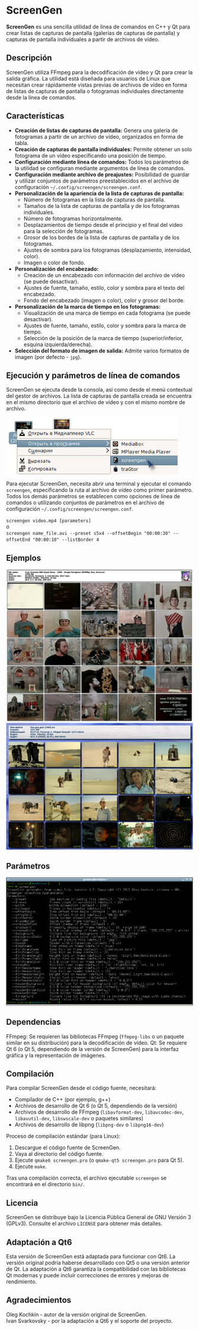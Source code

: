 # ScreenGen

**ScreenGen** es una sencilla utilidad de línea de comandos en C++ y Qt para crear listas de capturas de pantalla (galerías de capturas de pantalla) y capturas de pantalla individuales a partir de archivos de vídeo.

## Descripción

ScreenGen utiliza FFmpeg para la decodificación de vídeo y Qt para crear la salida gráfica. La utilidad está diseñada para usuarios de Linux que necesitan crear rápidamente vistas previas de archivos de vídeo en forma de listas de capturas de pantalla o fotogramas individuales directamente desde la línea de comandos.

## Características

*   **Creación de listas de capturas de pantalla:** Genera una galería de fotogramas a partir de un archivo de vídeo, organizados en forma de tabla.
*   **Creación de capturas de pantalla individuales:** Permite obtener un solo fotograma de un vídeo especificando una posición de tiempo.
*   **Configuración mediante línea de comandos:** Todos los parámetros de la utilidad se configuran mediante argumentos de línea de comandos.
*   **Configuración mediante archivo de preajustes:** Posibilidad de guardar y utilizar conjuntos de parámetros preestablecidos en el archivo de configuración `~/.config/screengen/screengen.conf`.
*   **Personalización de la apariencia de la lista de capturas de pantalla:**
    *   Número de fotogramas en la lista de capturas de pantalla.
    *   Tamaños de la lista de capturas de pantalla y de los fotogramas individuales.
    *   Número de fotogramas horizontalmente.
    *   Desplazamientos de tiempo desde el principio y el final del vídeo para la selección de fotogramas.
    *   Grosor de los bordes de la lista de capturas de pantalla y de los fotogramas.
    *   Ajustes de sombra para los fotogramas (desplazamiento, intensidad, color).
    *   Imagen o color de fondo.
*   **Personalización del encabezado:**
    *   Creación de un encabezado con información del archivo de vídeo (se puede desactivar).
    *   Ajustes de fuente, tamaño, estilo, color y sombra para el texto del encabezado.
    *   Fondo del encabezado (imagen o color), color y grosor del borde.
*   **Personalización de la marca de tiempo en los fotogramas:**
    *   Visualización de una marca de tiempo en cada fotograma (se puede desactivar).
    *   Ajustes de fuente, tamaño, estilo, color y sombra para la marca de tiempo.
    *   Selección de la posición de la marca de tiempo (superior/inferior, esquina izquierda/derecha).
*   **Selección del formato de imagen de salida:** Admite varios formatos de imagen (por defecto - `jpg`).

## Ejecución y parámetros de línea de comandos

ScreenGen se ejecuta desde la consola, así como desde el menú contextual del gestor de archivos. La lista de capturas de pantalla creada se encuentra en el mismo directorio que el archivo de vídeo y con el mismo nombre de archivo.

![Example](https://raw.githubusercontent.com/Svarkovsky/screengen/refs/heads/main/screengen_003.png)

Para ejecutar ScreenGen, necesita abrir una terminal y ejecutar el comando `screengen`, especificando la ruta al archivo de vídeo como primer parámetro. Todos los demás parámetros se establecen como opciones de línea de comandos o utilizando conjuntos de parámetros en el archivo de configuración `~/.config/screengen/screengen.conf`.

`screengen video.mp4 [parameters]` <br>
o <br>
`screengen name_file.avi --preset s5x4 --offsetBegin "00:00:30" --offsetEnd "00:00:10" --listBorder 4`

## Ejemplos
![Example](https://raw.githubusercontent.com/Svarkovsky/screengen/refs/heads/main/anrdou.jpg)
![Example](https://raw.githubusercontent.com/Svarkovsky/screengen/refs/heads/main/screengen_008.jpg)

## Parámetros
![Parameters](https://raw.githubusercontent.com/Svarkovsky/screengen/refs/heads/main/screengen_002.png)

## Dependencias
FFmpeg: Se requieren las bibliotecas FFmpeg (`ffmpeg-libs` o un paquete similar en su distribución) para la decodificación de vídeo.
Qt: Se requiere Qt 6 (o Qt 5, dependiendo de la versión de ScreenGen) para la interfaz gráfica y la representación de imágenes.

## Compilación
Para compilar ScreenGen desde el código fuente, necesitará:

*   Compilador de C++ (por ejemplo, g++)
*   Archivos de desarrollo de Qt 6 (o Qt 5, dependiendo de la versión)
*   Archivos de desarrollo de FFmpeg (`libavformat-dev`, `libavcodec-dev`, `libavutil-dev`, `libswscale-dev` o paquetes similares)
*   Archivos de desarrollo de libpng (`libpng-dev` o `libpng16-dev`)

Proceso de compilación estándar (para Linux):

1.  Descargue el código fuente de ScreenGen.
2.  Vaya al directorio del código fuente.
3.  Ejecute `qmake6 screengen.pro` (o `qmake-qt5 screengen.pro` para Qt 5).
4.  Ejecute `make`.

Tras una compilación correcta, el archivo ejecutable `screengen` se encontrará en el directorio `bin/`.

## Licencia
ScreenGen se distribuye bajo la Licencia Pública General de GNU Versión 3 (GPLv3). Consulte el archivo `LICENSE` para obtener más detalles.

## Adaptación a Qt6
Esta versión de ScreenGen está adaptada para funcionar con Qt6. La versión original podría haberse desarrollado con Qt5 o una versión anterior de Qt. La adaptación a Qt6 garantiza la compatibilidad con las bibliotecas Qt modernas y puede incluir correcciones de errores y mejoras de rendimiento.

## Agradecimientos
Oleg Kochkin - autor de la versión original de ScreenGen. <br>
Ivan Svarkovsky - por la adaptación a Qt6 y el soporte del proyecto.
